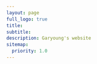 ```yaml
---
layout: page
full_logo: true
title: 
subtitle:
description: Garyoung's website
sitemap:
  priority: 1.0
---
```


<html>
  <head>
    <style>
      .container {
        display: flex;
        align-items: left;
      }
      .image {
        max-width: 40%;
        height: auto;
      }
      .text {
        margin-left: 20px;
      }

      /* Add media query */
      @media (max-width: 767px) {
        .container {
          flex-direction: column;
        }
        .text {
          margin-left: 0;
          margin-top: 20px;
        }
         .image {
          max-width: 100%;
        }
      }
    </style>
  </head>
  
  
  <body>
    <div class="container">
      <img class="image" src="assets/img/headshot_lightgreen-03.png">
      <div class="text">
             <p class="describe-text">Hi 👋🏻 I am a PhD student working with Dr. <a href="Laval">Jorge Laval</a> in the School of Civil and Environmental Engineering at the <a href="GT">Georgia Institute of Technology</a> 🐝. </p>
              <p>Under the specific focus on <a href="#"><code>Traffic Flow</code></a>, my research interests include <a href="#"><code>Self-driving</code></a>, <a href="#"><code>ACC</code></a>, <a href="#"><code>Car-following</code></a>, and <a href="#"><code>MFD</code></a>. </p>
              <p> WIP with my website 🚧. </p>
          </div> 
    </div>
  </body>
</html>

<br>
<br>


<html>
<h4> Education </h4>
<ul class="ul-edu fa-ul"> 
    <li>
      <i class="fa-li fas fa-carrot" style="color: #6d8c7e;"></i>
      <div class="description">
        <p class="course">Ph.D. in Civil and Environmental Engineering, (2021 ~ )</p>
        <p class="institution">Georgia Institute of Technology</p>
      </div>
    </li>

   <li>
      <i class="fa-li fa fa-graduation-cap" style="color: #6d8c7e;"></i>
      <div class="description">
        <p class="course">M.S. in Civil and Environmental Engineering, (2019 ~ 2021) </p>
        <p class="institution">Seoul National University, South Korea</p>
      </div>
    </li>
    <li>
      <i class="fa-li fa fa-graduation-cap" style="color: #6d8c7e;"></i>
      <div class="description">
        <p class="course">B.S. in Civil and Environmental Engineering, (2015 ~ 2019) </p>
        <p class="institution">Seoul National University, South Korea</p>
      </div>
    </li>
</ul>


</html>

<!-- Google tag (gtag.js) -->
<script async src="https://www.googletagmanager.com/gtag/js?id=G-Q76TKS2GKN"></script>
<script>
  window.dataLayer = window.dataLayer || [];
  function gtag(){dataLayer.push(arguments);}
  gtag('js', new Date());

  gtag('config', 'G-Q76TKS2GKN');
</script>

